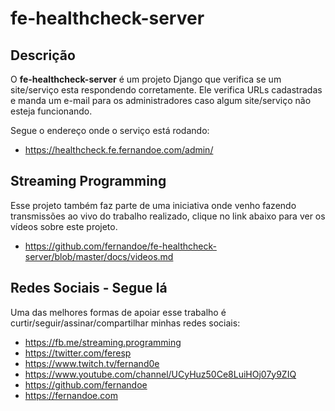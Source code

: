 # fe-healthcheck-server


## Descrição

O **fe-healthcheck-server** é um projeto Django que verifica se um site/serviço esta respondendo corretamente. Ele
verifica URLs cadastradas e manda um e-mail para os administradores caso algum site/serviço não esteja funcionando.

Segue o endereço onde o serviço está rodando:

* https://healthcheck.fe.fernandoe.com/admin/


## Streaming Programming

Esse projeto também faz parte de uma iniciativa onde venho fazendo transmissões ao vivo do trabalho realizado, clique no
link abaixo para ver os vídeos sobre este projeto.

* https://github.com/fernandoe/fe-healthcheck-server/blob/master/docs/videos.md


## Redes Sociais - Segue lá

Uma das melhores formas de apoiar esse trabalho é curtir/seguir/assinar/compartilhar minhas redes sociais:

* https://fb.me/streaming.programming
* https://twitter.com/feresp
* https://www.twitch.tv/fernand0e
* https://www.youtube.com/channel/UCyHuz50Ce8LuiHOj07y9ZIQ
* https://github.com/fernandoe
* https://fernandoe.com
